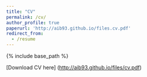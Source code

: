 ```yaml
---
title: "CV"
permalink: /cv/
author_profile: true
paperurl: 'http://aib93.github.io/files.cv.pdf'
redirect_from:
  - /resume
---
```


{% include base_path %}

[Download CV here] (http://aib93.github.io/files/cv.pdf)

